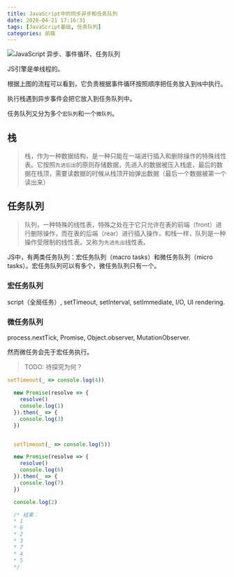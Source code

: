 ```yaml
---
title: JavaScript中的同步异步和任务队列
date: 2020-04-21 17:16:31
tags: [JavaScript基础, 任务队列]
categories: 前端
---
```

![JavaScript 异步、事件循环、任务队列](https://file.veryzhun.com/buckets/adsb-dm/keys/20200423-042347-sfidcuh0gyv8q8ec.png)

JS引擎是单线程的。

根据上图的流程可以看到，它负责根据事件循环按照顺序把任务放入到`栈`中执行。

执行栈遇到异步事件会把它放入到任务队列中。

任务队列又分为多个`宏队列`和一个`微队列`。

## 栈

> 栈，作为一种数据结构，是一种只能在一端进行插入和删除操作的特殊线性表。它按照`先进后出`的原则存储数据，先进入的数据被压入栈底，最后的数据在栈顶，需要读数据的时候从栈顶开始弹出数据（最后一个数据被第一个读出来）

## 任务队列

> 队列，一种特殊的线性表，特殊之处在于它只允许在表的前端（front）进行删除操作，而在表的后端（rear）进行插入操作，和栈一样，队列是一种操作受限制的线性表。又称为`先进先出`线性表。

JS中，有两类任务队列：宏任务队列（macro tasks）和微任务队列（micro tasks）。宏任务队列可以有多个，微任务队列只有一个。

### 宏任务队列

script（全局任务）, setTimeout, setInterval, setImmediate, I/O, UI rendering.

### 微任务队列

process.nextTick, Promise, Object.observer, MutationObserver.

然而微任务会先于宏任务执行。

> TODO: 待探究为何？

```javascript
setTimeout(_ => console.log(4))

  new Promise(resolve => {
    resolve()
    console.log(1)
  }).then(_ => {
    console.log(3)
  })


  setTimeout(_ => console.log(5))

  new Promise(resolve => {
    resolve()
    console.log(6)
  }).then(_ => {
    console.log(7)
  })

  console.log(2)

  /* 结果：
  * 1
  * 6
  * 2
  * 3
  * 7
  * 4
  * 5
  */
```
